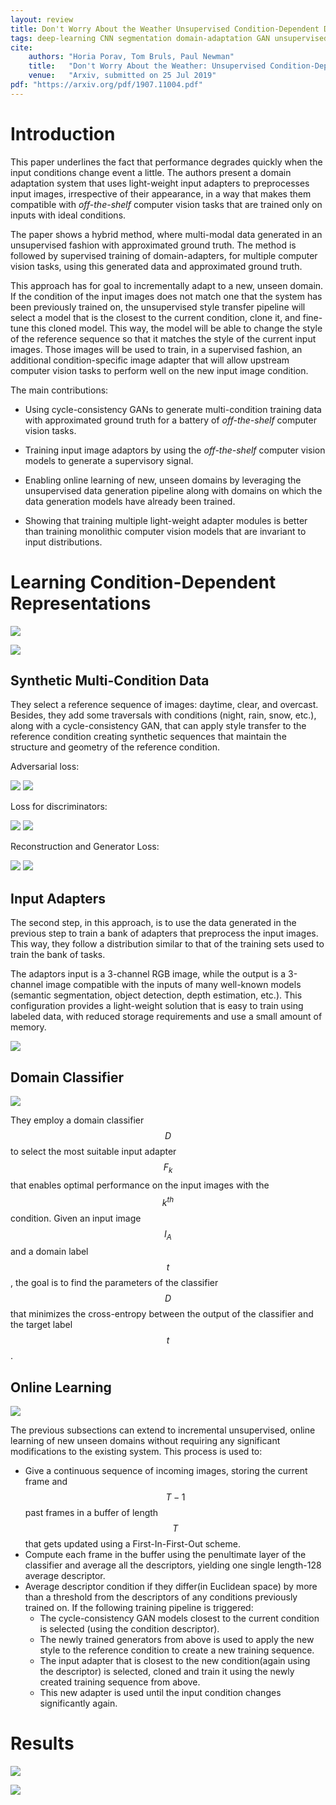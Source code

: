 ```yaml
---
layout: review
title: Don't Worry About the Weather Unsupervised Condition-Dependent Domain Adaptation
tags: deep-learning CNN segmentation domain-adaptation GAN unsupervised traffic
cite:
    authors: "Horia Porav, Tom Bruls, Paul Newman"
    title:   "Don't Worry About the Weather: Unsupervised Condition-Dependent Domain Adaptation"
    venue:   "Arxiv, submitted on 25 Jul 2019"
pdf: "https://arxiv.org/pdf/1907.11004.pdf"
---
```


# Introduction

This paper underlines the fact that performance degrades quickly when the input conditions change event a little.
The authors present a domain adaptation system that uses light-weight input adapters to preprocesses input images, irrespective of their appearance, in a way that makes them compatible with *off-the-shelf* computer vision tasks that are trained only on inputs with ideal conditions.


The paper shows a hybrid method, where multi-modal data generated in an unsupervised fashion with approximated ground truth. The method is followed by supervised training of domain-adapters, for multiple computer vision tasks, using this generated data and approximated ground truth.


This approach has for goal to incrementally adapt to a new, unseen domain.
If the condition of the input images does not match one that the system has been previously trained on, the unsupervised style transfer pipeline will select a model that is the closest to the current condition, clone it, and fine-tune this cloned model.
This way, the model will be able to change the style of the reference sequence so that it matches the style of the current input images.
Those images will be used to train, in a supervised fashion, an additional condition-specific image adapter that will allow upstream computer vision tasks to perform well on the new input image condition.


The main contributions:

- Using cycle-consistency GANs to generate multi-condition training data with approximated ground truth for a battery of *off-the-shelf* computer vision tasks.

- Training input image adaptors by using the *off-the-shelf* computer vision models to generate a supervisory signal.

- Enabling online learning of new, unseen domains by leveraging the unsupervised data generation pipeline along with domains on which the data generation models have already been trained.

- Showing that training multiple light-weight adapter modules is better than training monolithic computer vision models that are invariant to input distributions.


# Learning Condition-Dependent Representations

![](/article/images/Weather/Gan.jpg)

![](/article/images/Weather/archi.jpg)

## Synthetic Multi-Condition Data

They select a reference sequence of images: daytime, clear, and overcast.
Besides, they add some traversals with conditions (night, rain, snow, etc.), along with a cycle-consistency GAN, that can apply style transfer to the reference condition creating synthetic sequences that maintain the structure and geometry of the reference condition.

Adversarial loss:

![](/article/images/Weather/loss_adv_1.jpg)
![](/article/images/Weather/loss_adv_2.jpg)

Loss for discriminators:

![](/article/images/Weather/loss_disc_1.jpg)
![](/article/images/Weather/loss_disc_2.jpg)

Reconstruction and Generator Loss:

![](/article/images/Weather/loss_rec.jpg)
![](/article/images/Weather/loss_gen.jpg)

## Input Adapters

The second step, in this approach, is to use the data generated in the previous step to train a bank of adapters that preprocess the input images.
This way, they follow a distribution similar to that of the training sets used to train the bank of tasks.


The adaptors input is a 3-channel RGB image, while the output is a 3-channel image compatible with the inputs of many well-known models (semantic segmentation, object detection, depth estimation, etc.).
This configuration provides a light-weight solution that is easy to train using labeled data, with reduced storage requirements and use a small amount of memory.

![](/article/images/Weather/loss_adapters.jpg)

## Domain Classifier

![](/article/images/Weather/classifier.jpg)

They employ a domain classifier $$D$$ to select the most suitable input adapter $$F_k$$ that enables optimal performance on the input images with the $$k^{th}$$ condition.
Given an input image $$I_A$$ and a domain label $$t$$, the goal is to find the parameters of the classifier $$D$$ that minimizes the cross-entropy between the output of the classifier and the target label $$t$$.

## Online Learning

![](/article/images/Weather/onlinelearning.jpg)

The previous subsections can extend to incremental unsupervised, online learning of new unseen domains without requiring any significant modifications to the existing system.
This process is used to:
* Give a continuous sequence of incoming images, storing the current frame and $$T−1$$ past frames in a buffer of length $$T$$ that gets updated using a First-In-First-Out scheme.
* Compute each frame in the buffer using the penultimate layer of the classifier and average all the descriptors, yielding one single length-128 average descriptor.
* Average descriptor condition if they differ(in Euclidean space) by more than a threshold from the descriptors of any conditions previously trained on.
If the following training pipeline is triggered:
    * The cycle-consistency GAN models closest to the current condition is selected (using the condition descriptor).
    * The newly trained generators from above is used to apply the new style to the reference condition to create a new training sequence.
    * The input adapter that is closest to the new condition(again using the descriptor) is selected, cloned and train it using the newly created training sequence from above.
    * This new adapter is used until the input condition changes significantly again.

# Results

![](/article/images/Weather/result_matrix.jpg)

![](/article/images/Weather/resultats_table.jpg)

